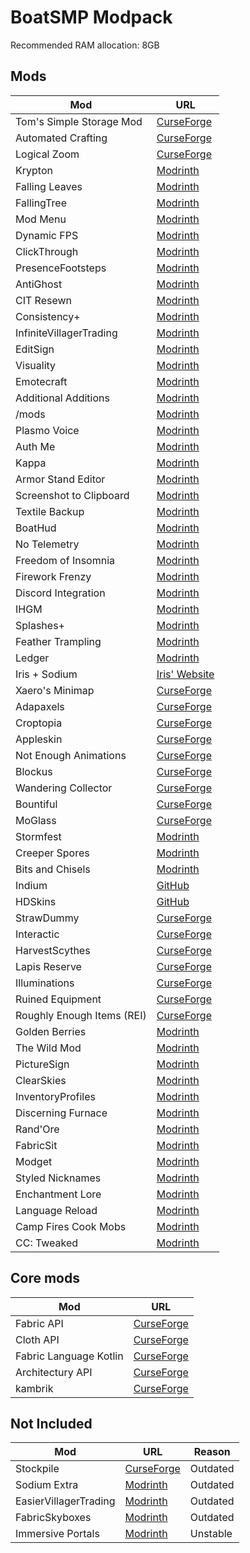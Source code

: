 # BoatSMP Modpack
Recommended RAM allocation: 8GB
## Mods
Mod | URL
--- | ---
Tom's Simple Storage Mod | [CurseForge](https://www.curseforge.com/minecraft/mc-mods/toms-storage-fabric)
Automated Crafting | [CurseForge](https://www.curseforge.com/minecraft/mc-mods/automated-crafting)
Logical Zoom | [CurseForge](https://www.curseforge.com/minecraft/mc-mods/logical-zoom)
Krypton | [Modrinth](https://modrinth.com/mod/krypton)
Falling Leaves | [Modrinth](https://modrinth.com/mod/fallingleaves)
FallingTree | [Modrinth](https://modrinth.com/mod/fallingtree)
Mod Menu | [Modrinth](https://modrinth.com/mod/modmenu)
Dynamic FPS | [Modrinth](https://modrinth.com/mod/dynamic-fps)
ClickThrough | [Modrinth](https://modrinth.com/mod/clickthrough)
PresenceFootsteps | [Modrinth](https://modrinth.com/mod/presence-footsteps)
AntiGhost | [Modrinth](https://modrinth.com/mod/antighost)
CIT Resewn | [Modrinth](https://modrinth.com/mod/cit-resewn)
Consistency+ | [Modrinth](https://modrinth.com/mod/consistencyplus)
InfiniteVillagerTrading | [Modrinth](https://modrinth.com/mod/infinitevillagertrading)
EditSign | [Modrinth](https://modrinth.com/mod/editsign)
Visuality | [Modrinth](https://modrinth.com/mod/visuality)
Emotecraft | [Modrinth](https://modrinth.com/mod/emotecraft)
Additional Additions | [Modrinth](https://modrinth.com/mod/addadd)
/mods | [Modrinth](https://modrinth.com/mod/mods-command)
Plasmo Voice | [Modrinth](https://modrinth.com/mod/plasmo-voice)
Auth Me | [Modrinth](https://modrinth.com/mod/auth-me)
Kappa | [Modrinth](https://modrinth.com/mod/kappa)
Armor Stand Editor | [Modrinth](https://modrinth.com/mod/armorstandeditor)
Screenshot to Clipboard | [Modrinth](https://modrinth.com/mod/screenshot-to-clipboard)
Textile Backup | [Modrinth](https://modrinth.com/mod/textile_backup)
BoatHud | [Modrinth](https://modrinth.com/mod/boathud)
No Telemetry | [Modrinth](https://modrinth.com/mod/no-telemetry)
Freedom of Insomnia | [Modrinth](https://modrinth.com/mod/freedomofinsomnia)
Firework Frenzy | [Modrinth](https://modrinth.com/mod/firework-frenzy)
Discord Integration | [Modrinth](https://modrinth.com/mod/dcintegration)
IHGM | [Modrinth](https://modrinth.com/mod/ihgm)
Splashes+ | [Modrinth](https://modrinth.com/mod/splashes+)
Feather Trampling | [Modrinth](https://modrinth.com/mod/feather-trampling)
Ledger | [Modrinth](https://modrinth.com/mod/ledger)
Iris + Sodium | [Iris' Website](https://irisshaders.net)
Xaero's Minimap | [CurseForge](https://www.curseforge.com/minecraft/mc-mods/xaeros-minimap)
Adapaxels | [CurseForge](https://www.curseforge.com/minecraft/mc-mods/adapaxels)
Croptopia | [CurseForge](https://www.curseforge.com/minecraft/mc-mods/croptopia-fabric)
Appleskin | [CurseForge](https://www.curseforge.com/minecraft/mc-mods/appleskin)
Not Enough Animations | [CurseForge](https://www.curseforge.com/minecraft/mc-mods/not-enough-animations)
Blockus | [CurseForge](https://www.curseforge.com/minecraft/mc-mods/blockus)
Wandering Collector | [CurseForge](https://www.curseforge.com/minecraft/mc-mods/wandering-collector)
Bountiful | [CurseForge](https://www.curseforge.com/minecraft/mc-mods/bountiful-fabric)
MoGlass | [CurseForge](https://www.curseforge.com/minecraft/mc-mods/mo-glass)
Stormfest | [Modrinth](https://www.modrinth.com/mod/stormfest)
Creeper Spores | [Modrinth](https://www.modrinth.com/mod/creeper-spores)
Bits and Chisels | [Modrinth](https://www.modrinth.com/mod/bits-and-chisels)
Indium | [GitHub](https://github.com/comp500/Indium)
HDSkins | [GitHub](https://github.com/MineLittlePony/HDSkins)
StrawDummy | [CurseForge](https://www.curseforge.com/minecraft/mc-mods/straw-dummy) 
Interactic | [CurseForge](https://www.curseforge.com/minecraft/mc-mods/interactic) 
HarvestScythes | [CurseForge](https://www.curseforge.com/minecraft/mc-mods/harvest-scythes) 
Lapis Reserve | [CurseForge](https://www.curseforge.com/minecraft/mc-mods/lapis-reserve) 
Illuminations | [CurseForge](https://www.curseforge.com/minecraft/mc-mods/illuminations) 
Ruined Equipment | [CurseForge](https://www.curseforge.com/minecraft/mc-mods/ruined-equipment) 
Roughly Enough Items (REI) | [CurseForge](https://www.curseforge.com/minecraft/mc-mods/roughly-enough-items)
Golden Berries | [Modrinth](https://modrinth.com/mod/golden_berries) 
The Wild Mod | [Modrinth](https://modrinth.com/mod/the-wild-mod) 
PictureSign | [Modrinth](https://modrinth.com/mod/picturesign) 
ClearSkies | [Modrinth](https://modrinth.com/mod/clear-skies) 
InventoryProfiles | [Modrinth](https://modrinth.com/mod/inventory-profiles-next) 
Discerning Furnace | [Modrinth](https://modrinth.com/mod/discerning-furnace) 
Rand'Ore | [Modrinth](https://modrinth.com/mod/randore) 
FabricSit | [Modrinth](https://modrinth.com/mod/sit) 
Modget | [Modrinth](https://modrinth.com/mod/modget) 
Styled Nicknames | [Modrinth](https://modrinth.com/mod/styled-nicknames) 
Enchantment Lore | [Modrinth](https://modrinth.com/mod/enchantment-lore) 
Language Reload | [Modrinth](https://modrinth.com/mod/language-reload) 
Camp Fires Cook Mobs | [Modrinth](https://modrinth.com/mod/camp-fires-cook-mobs) 
CC: Tweaked | [Modrinth](https://modrinth.com/mod/cc-tweaked) 

## Core mods

Mod | URL
--- | ---
Fabric API | [CurseForge](https://www.curseforge.com/minecraft/mc-mods/fabric-api)
Cloth API | [CurseForge](https://www.curseforge.com/minecraft/mc-mods/cloth-config)
Fabric Language Kotlin | [CurseForge](https://www.curseforge.com/minecraft/mc-mods/fabric-language-kotlin)
Architectury API | [CurseForge](https://www.curseforge.com/minecraft/mc-mods/architectury-fabric)
kambrik | [CurseForge](https://www.curseforge.com/minecraft/mc-mods/kambrik)

## Not Included
Mod | URL | Reason
--- | --- | ---
Stockpile | [CurseForge](https://www.curseforge.com/minecraft/mc-mods/stockpile) | Outdated
Sodium Extra | [Modrinth](https://modrinth.com/mod/sodium-extra) | Outdated 
EasierVillagerTrading | [Modrinth](https://modrinth.com/mod/easiervillagertrading) | Outdated 
FabricSkyboxes | [Modrinth](https://modrinth.com/mod/fabricskyboxes) | Outdated 
Immersive Portals | [Modrinth](https://modrinth.com/mod/immersiveportals) | Unstable 
